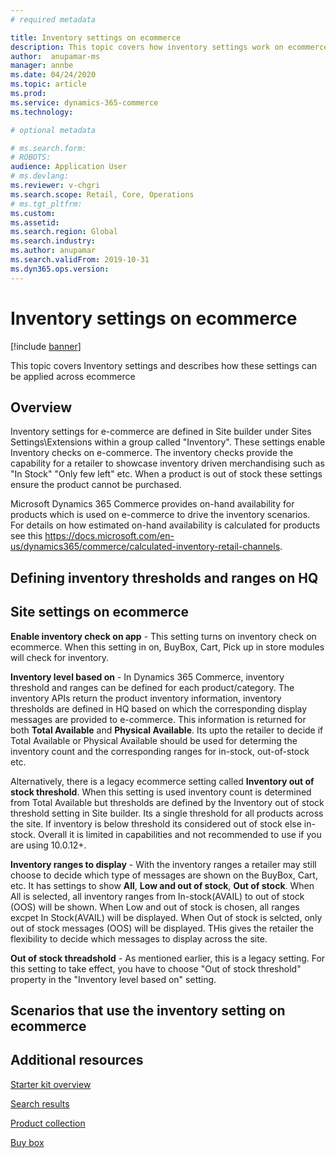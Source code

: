 ```yaml
---
# required metadata

title: Inventory settings on ecommerce
description: This topic covers how inventory settings work on ecommerce
author:  anupamar-ms
manager: annbe
ms.date: 04/24/2020
ms.topic: article
ms.prod: 
ms.service: dynamics-365-commerce
ms.technology: 

# optional metadata

# ms.search.form: 
# ROBOTS: 
audience: Application User
# ms.devlang: 
ms.reviewer: v-chgri
ms.search.scope: Retail, Core, Operations
# ms.tgt_pltfrm: 
ms.custom: 
ms.assetid: 
ms.search.region: Global
ms.search.industry: 
ms.author: anupamar
ms.search.validFrom: 2019-10-31
ms.dyn365.ops.version: 
---
```


# Inventory settings on ecommerce


[!include [banner](includes/banner.md)]

This topic covers Inventory settings and describes how these settings can be applied across ecommerce

## Overview
Inventory settings for e-commerce are defined in Site builder under Sites Settings\Extensions within a  group called "Inventory". These settings enable Inventory checks on e-commerce. The inventory checks  provide the capability for a retailer to showcase inventory driven merchandising such as "In Stock" "Only few left" etc. When a product is out of stock these settings ensure the product cannot be purchased.

Microsoft Dynamics 365 Commerce provides on-hand availability for products which is used on e-commerce to drive the inventory scenarios. For details on how estimated on-hand availability is calculated for products see this  https://docs.microsoft.com/en-us/dynamics365/commerce/calculated-inventory-retail-channels. 

## Defining inventory thresholds and ranges on HQ

## Site settings on ecommerce 

**Enable inventory check on app** - This setting turns on inventory check on ecommerce. When this setting in on, BuyBox, Cart, Pick up in store modules will check for inventory. 

**Inventory level based on** -  In Dynamics 365 Commerce, inventory threshold and ranges can be defined for each product/category. The inventory APIs return the product inventory information, inventory thresholds are defined in HQ based on which the corresponding display messages are provided to e-commerce. This information is returned for both **Total Available** and **Physical Available**. Its upto the retailer to decide if Total Available or Physical Available should be used for determing the inventory count and the corresponding ranges for in-stock, out-of-stock etc. 

Alternatively, there is a legacy ecommerce setting called **Inventory out of stock threshold**. When this setting is used inventory count is determined from Total Available but thresholds are defined by the Inventory out of stock threshold setting in Site builder.  Its a single threshold for all products across the site. If inventory is below threshold its considered out of stock else in-stock. Overall it is limited in capabilities and not recommended to use if you are using 10.0.12+.

**Inventory ranges to display** - With the inventory ranges a retailer may still choose to decide which type of messages are shown on the BuyBox, Cart, etc. It has settings to show **All**, **Low and out of stock**, **Out of stock**. When All is selected, all inventory ranges from In-stock(AVAIL) to out of stock (OOS) will be shown. When Low and out of stock is chosen, all ranges excpet In Stock(AVAIL) will be displayed. When Out of stock is selcted, only out of stock messages (OOS) will be displayed. THis gives the retailer the flexibility to decide which messages to display across the site.

**Out of stock threadshold**  - As mentioned earlier, this is a legacy setting. For this setting to take effect, you have to choose "Out of stock threshold" property in the "Inventory level based on" setting.

## Scenarios that use the inventory setting on ecommerce


## Additional resources

[Starter kit overview](starter-kit-overview.md)

[Search results](category-search-page-overview.mdt.md)

[Product collection](product-collection-module-overview.md)

[Buy box](add-buy-box.md)

